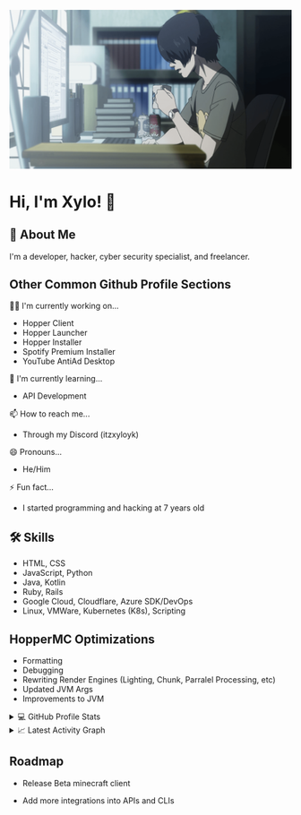 
![image](https://github.com/itzxyloyk/itzxyloyk/blob/main/img/banner.jpg?raw=true)
# Hi, I'm Xylo! 👋


## 🚀 About Me
I'm a developer, hacker, cyber security specialist, and freelancer.


## Other Common Github Profile Sections
👩‍💻 I'm currently working on...
- Hopper Client
- Hopper Launcher
- Hopper Installer
- Spotify Premium Installer
- YouTube AntiAd Desktop

🧠 I'm currently learning...
- API Development

📫 How to reach me...
- Through my Discord (itzxyloyk)

😄 Pronouns...
- He/Him

⚡️ Fun fact...
- I started programming and hacking at 7 years old


## 🛠 Skills
- HTML, CSS
- JavaScript, Python
- Java, Kotlin
- Ruby, Rails
- Google Cloud, Cloudflare, Azure SDK/DevOps
- Linux, VMWare, Kubernetes (K8s), Scripting


## HopperMC Optimizations

- Formatting
- Debugging
- Rewriting Render Engines (Lighting, Chunk, Parralel Processing, etc)
- Updated JVM Args
- Improvements to JVM


<details> 
  <summary>💻 GitHub Profile Stats</summary>
  <div>
  <samp>
    <h2 align="center"> Github stats </h2>
      <br/>
    <details open>
  <summary><h3>Languages</h3></summary>
            <p align="center">
        <a href="https://github.com/itzxyloyk/">
          <img src="https://github-readme-stats.vercel.app/api/top-langs/?username=itzxyloyk&langs_count=6&theme=gruvbox&layout=compact&hide_border=true"
          alt="itzxyloyk :: overall Top Langs " /></a>
      </p>
        <p align="center">
          <a href="https://github.com/itzxyloyk/">
          <img width="45%" src="https://github-profile-summary-cards.vercel.app/api/cards/repos-per-language?username=itzxyloyk&theme=gruvbox&layout=compact&hide_border=true"
          alt="itzxyloyk :: Top Langs by repo" />
          <img width="45%" src="https://github-profile-summary-cards.vercel.app/api/cards/most-commit-language?username=itzxyloyk&theme=gruvbox&layout=compact&hide_border=true"
          alt="itzxyloyk :: Top Langs by commit" />
          </a>
        </p>
</details>
    <details open>
  <summary><h3>stasistic</h3></summary>
        <p align="center">
          <a href="https://github.com/itzxyloyk/">
          <img width="49.5%" src="https://github-readme-stats.vercel.app/api?username=itzxyloyk&show_icons=true&theme=gruvbox&hide_border=true" />
          <img width="49.5%" src="https://github-readme-streak-stats.herokuapp.com/?user=itzxyloyk&theme=gruvbox&hide_border=true" />
          </a>
       </p>
     <br>
     </samp>
  </div>    
</details>

<details>
  <summary>📈 Latest Activity Graph</summary>
  <samp>
  <br/>
  <h2 align="center"> latest contribution </h2>
<a href="https://github.com/itzxyloyk">
  <img alt="itzxyloyk's Activity Graph" src="https://activity-graph.herokuapp.com/graph/?username=itzxyloyk&bg_color=000&color=fff&line=00E676&point=fff&hide_border=true" /></a>
<br/>
  </samp>
  </details>


## Roadmap

- Release Beta minecraft client

- Add more integrations into APIs and CLIs

